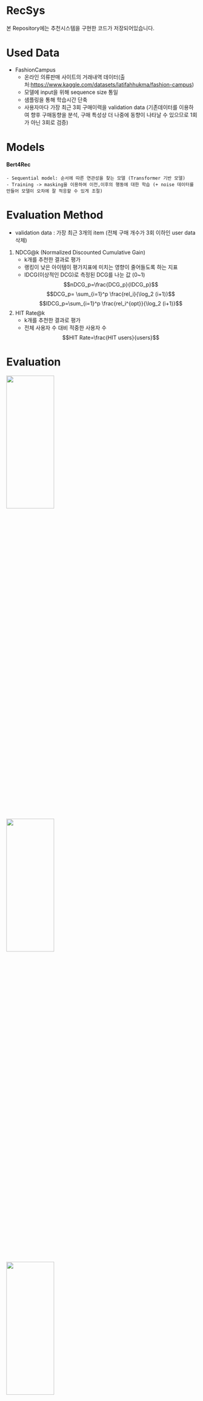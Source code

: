 # RecSys

본 Repository에는 추천시스템을 구현한 코드가 저장되어있습니다.

# Used Data
-  FashionCampus
    - 온라인 의류판매 사이트의 거래내역 데이터(출처:https://www.kaggle.com/datasets/latifahhukma/fashion-campus)
    - 모델에 input을 위해 sequence size 통일
    - 샘플링을 통해 학습시간 단축
    - 사용자마다 가장 최근 3회 구매이력을 validation data (기존데이터를 이용하여 향후 구매동향을 분석, 구매 특성상 더 나중에 동향이 나타날 수 있으므로 1회가 아닌 3회로 검증)

# Models
#### Bert4Rec
    - Sequential model: 순서에 따른 연관성을 찾는 모델 (Transformer 기반 모델)
    - Training -> masking을 이용하여 이전,이후의 행동에 대한 학습 (+ noise 데이터를 만들어 모델이 오차에 잘 적응할 수 있게 조절)
    
# Evaluation Method
- validation data : 가장 최근 3개의 item (전체 구매 개수가 3회 이하인 user data 삭제)
1. NDCG@k (Normalized Discounted Cumulative Gain)
    - k개를 추천한 결과로 평가
    - 랭킹이 낮은 아이템이 평가지표에 미치는 영향이 줄어들도록 하는 지표
    - IDCG(이상적인 DCG)로 측정된 DCG를 나눈 값 (0~1)
    $$nDCG_p=\frac{DCG_p}{IDCG_p}$$
    $$DCG_p= \sum_{i=1}^p \frac{rel_i}{\log_2 (i+1)}$$
    $$IDCG_p=\sum_{i=1}^p \frac{rel_i^{opt}}{\log_2 (i+1)}$$
2. HIT Rate@k
    - k개를 추천한 결과로 평가
    - 전체 사용자 수 대비 적중한 사용자 수
    $$HIT Rate=\frac{HIT users}{users}$$

# Evaluation
<img src = "https://user-images.githubusercontent.com/69951894/227232997-8c3369f1-f6d4-4e7d-8b5c-f1063a8dc875.png" width="50%" height="30%">
<img src = "https://user-images.githubusercontent.com/69951894/227228788-8e189eeb-a316-422a-b753-69cc67b7e70b.png" width="50%" height="30%">
<img src = "https://user-images.githubusercontent.com/69951894/227228853-d4665747-f192-440e-9ed6-a2a5c50f6d62.png" width="50%" height="30%">

# Conclusion
    - Item Id를 유사도가 비슷한(의류의 종류, 가격, 색상, 계절옷, 브랜드 등) Item끼리 묶어서 Id를 재배열하면 더 좋은 성능을 발현할 수 있을 것으로 판단된다.
    - 한정적인 컴퓨터 자원으로 인해 모델 구조의 변경이나 파라미터 최적화의 기회가 많지 않았다.
    - validation data를 가장 마지막에 구매한 이력 1회를 고려했던 것 보다 3회를 고려했을 때 성능이 좋게 나왔고 학습이 보다 원활히 이루어졌다.
